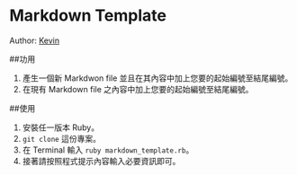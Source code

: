 Markdown Template
=================

Author: [Kevin](http://blog.cgmlife.net/)

##功用

1. 產生一個新 Markdwon file 並且在其內容中加上您要的起始編號至結尾編號。
2. 在現有 Markdown file 之內容中加上您要的起始編號至結尾編號。

##使用

1. 安裝任一版本 Ruby。
2. <code>git clone</code> 這份專案。
3. 在 Terminal 輸入 <code>ruby markdown_template.rb</code>。
4. 接著請按照程式提示內容輸入必要資訊即可。
